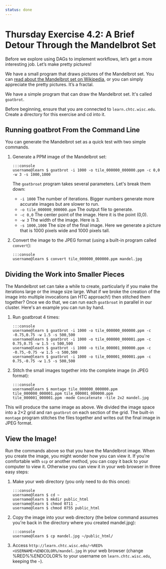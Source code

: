 ```yaml
---
status: done
---
```


<style type="text/css"> pre em { font-style: normal; background-color: yellow; } pre strong { font-style: normal; font-weight: bold; color: \#008; } </style>

Thursday Exercise 4.2: A Brief Detour Through the Mandelbrot Set
==============================================================

Before we explore using DAGs to implement workflows, let’s get a more interesting job. Let’s make pretty pictures!

We have a small program that draws pictures of the Mandelbrot set. You can [read about the Mandelbrot set on Wikipedia](https://en.wikipedia.org/wiki/Mandelbrot_set), or you can simply appreciate the pretty pictures. It’s a fractal.

We have a simple program that can draw the Mandelbrot set. It's called `goatbrot`.

Before beginning, ensure that you are connected to `learn.chtc.wisc.edu`. Create a directory for this exercise and cd into it.

Running goatbrot From the Command Line
--------------------------------------

You can generate the Mandelbrot set as a quick test with two simple commands.

1.  Generate a PPM image of the Mandelbrot set:

        :::console
        username@learn $ goatbrot -i 1000 -o tile_000000_000000.ppm -c 0,0 -w 3 -s 1000,1000

    The `goatbroat` program takes several parameters. Let's break them down:

    -   `-i 1000` The number of iterations. Bigger numbers generate more accurate images but are slower to run.
    -   `-o tile_000000_000000.ppm` The output file to generate.
    -   `-c 0,0` The center point of the image. Here it is the point (0,0).
    -   `-w 3` The width of the image. Here is 3.
    -   `-s 1000,1000` The size of the final image. Here we generate a picture that is 1000 pixels wide and 1000 pixels tall.

1.  Convert the image to the JPEG format (using a built-in program called `convert`):

        :::console
        username@learn $ convert tile_000000_000000.ppm mandel.jpg

Dividing the Work into Smaller Pieces
-------------------------------------

The Mandelbrot set can take a while to create, particularly if you make the iterations large or the image size large. What if we broke the creation of the image into multiple invocations (an HTC approach!) then stitched them together? Once we do that, we can run each `goatbroat` in parallel in our cluster. Here's an example you can run by hand.

1.  Run goatbroat 4 times:

        :::console
        username@learn $ goatbrot -i 1000 -o tile_000000_000000.ppm -c -0.75,0.75 -w 1.5 -s 500,500
        username@learn $ goatbrot -i 1000 -o tile_000000_000001.ppm -c 0.75,0.75 -w 1.5 -s 500,500 
        username@learn $ goatbrot -i 1000 -o tile_000001_000000.ppm -c -0.75,-0.75 -w 1.5 -s 500,500 
        username@learn $ goatbrot -i 1000 -o tile_000001_000001.ppm -c 0.75,-0.75 -w 1.5 -s 500,500

1.  Stitch the small images together into the complete image (in JPEG format):

        :::console
        username@learn $ montage tile_000000_000000.ppm tile_000000_000001.ppm tile_000001_000000.ppm tile_000001_000001.ppm -mode Concatenate -tile 2x2 mandel.jpg

This will produce the same image as above. We divided the image space into a 2×2 grid and ran `goatbrot` on each section of the grid. The built-in `montage` program stitches the files together and writes out the final image in JPEG format.

View the Image!
---------------

Run the commands above so that you have the Mandelbrot image. 
When you create the image, you might wonder how you can view it. 
If you're comfortable with `scp` or another method, you can copy it back to your computer to view it. Otherwise you can view it in your web browser in three easy steps:

1.  Make your web directory (you only need to do this once):

        :::console
        username@learn $ cd ~
        username@learn $ mkdir public_html 
        username@learn $ chmod 0711 . 
        username@learn $ chmod 0755 public_html

1.  Copy the image into your web directory (the below command assumes you're back in the directory where you created mandel.jpg):

        :::console
        username@learn $ cp mandel.jpg ~/public_html/

1.  Access `http://learn.chtc.wisc.edu/~%RED%<USERNAME>%ENDCOLOR%/mandel.jpg` in your web browser (change %RED%<USERNAME>%ENDCOLOR% to your username on `learn.chtc.wisc.edu`, keeping the `~`).


